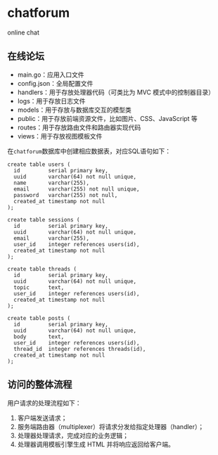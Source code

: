 # chatforum
online chat

## 在线论坛


-   main.go：应用入口文件
-   config.json：全局配置文件
-   handlers：用于存放处理器代码（可类比为 MVC 模式中的控制器目录）
-   logs：用于存放日志文件
-   models：用于存放与数据库交互的模型类
-   public：用于存放前端资源文件，比如图片、CSS、JavaScript 等
-   routes：用于存放路由文件和路由器实现代码
-   views：用于存放视图模板文件


在`chatforum`数据库中创建相应数据表，对应SQL语句如下：
```mysql
create table users (
  id         serial primary key,
  uuid       varchar(64) not null unique,
  name       varchar(255),
  email      varchar(255) not null unique,
  password   varchar(255) not null,
  created_at timestamp not null
);
    
create table sessions (
  id         serial primary key,
  uuid       varchar(64) not null unique,
  email      varchar(255),
  user_id    integer references users(id),
  created_at timestamp not null
);
    
create table threads (
  id         serial primary key,
  uuid       varchar(64) not null unique,
  topic      text,
  user_id    integer references users(id),
  created_at timestamp not null
);
    
create table posts (
  id         serial primary key,
  uuid       varchar(64) not null unique,
  body       text,
  user_id    integer references users(id),
  thread_id  integer references threads(id),
  created_at timestamp not null
);
```


## 访问的整体流程
用户请求的处理流程如下：

1. 客户端发送请求；
2. 服务端路由器（multiplexer）将请求分发给指定处理器（handler）；
3. 处理器处理请求，完成对应的业务逻辑；
3. 处理器调用模板引擎生成 HTML 并将响应返回给客户端。

